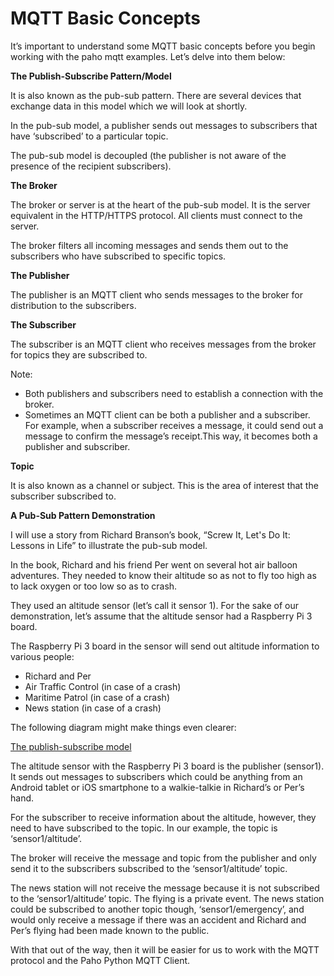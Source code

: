 # MQTT Basic Concepts

It’s important to understand some MQTT basic concepts before you begin working with the paho mqtt examples. Let’s delve into them below:

**The Publish-Subscribe Pattern/Model**

It is also known as the pub-sub pattern. There are several devices that exchange data in this model which we will look at shortly.

In the pub-sub model, a publisher sends out messages to subscribers that have ‘subscribed’ to a particular topic.

The pub-sub model is decoupled (the publisher is not aware of the presence of the recipient subscribers).

**The Broker**

The broker or server is at the heart of the pub-sub model. It is the server equivalent in the HTTP/HTTPS protocol. All clients must connect to the server.

The broker filters all incoming messages and sends them out to the subscribers who have subscribed to specific topics. 

**The Publisher**

The publisher is an MQTT client who sends messages to the broker for distribution to the subscribers. 

**The Subscriber**

The subscriber is an MQTT client who receives messages from the broker for topics they are subscribed to.

Note:
- Both publishers and subscribers need to establish a connection with the broker.
- Sometimes an MQTT client can be both a publisher and a subscriber. For example, when a subscriber receives a message, it could send out a message to confirm the message’s receipt.This way, it becomes both a publisher and subscriber.

**Topic**

It is also known as a channel or subject. This is the area of interest that the subscriber subscribed to.

**A Pub-Sub Pattern Demonstration**

I will use a story from Richard Branson’s book, “Screw It, Let's Do It: Lessons in Life” to illustrate the pub-sub model.

In the book, Richard and his friend Per went on several hot air balloon adventures. They needed to know their altitude so as not to fly too high as to lack oxygen or too low so as to crash. 

They used an altitude sensor (let’s call it sensor 1). For the sake of our demonstration, let’s assume that the altitude sensor had a Raspberry Pi 3 board.

The Raspberry Pi 3 board in the sensor will send out altitude information to various people:

- Richard and Per 
- Air Traffic Control (in case of a crash)
- Maritime Patrol (in case of a crash)
- News station (in case of a crash)

The following diagram might make things even clearer:

[The publish-subscribe model](/Eclipse%20_Paho/pub-sub.png)

The altitude sensor with the Raspberry Pi 3 board is the publisher (sensor1). It sends out messages to subscribers which could be anything from an Android tablet or iOS smartphone to a walkie-talkie in Richard’s or Per’s hand.

For the subscriber to receive information about the altitude, however, they need to have subscribed to the topic. In our example, the topic is ‘sensor1/altitude’.

The broker will receive the message and topic from the publisher and only send it to the subscribers subscribed to the ‘sensor1/altitude’ topic.

The news station will not receive the message because it is not subscribed to the ‘sensor1/altitude’ topic. The flying is a private event. The news station could be subscribed to another topic though, ‘sensor1/emergency’, and would only receive a message if there was an accident and Richard and Per’s flying had been made known to the public.

With that out of the way, then it will be easier for us to work with the MQTT protocol and the Paho Python MQTT Client.
